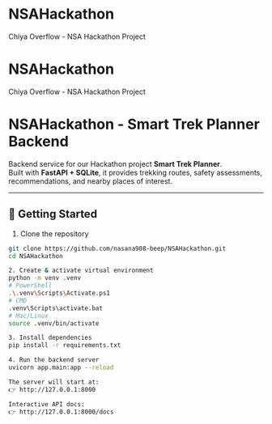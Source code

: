# NSAHackathon
Chiya Overflow - NSA Hackathon Project


# NSAHackathon
Chiya Overflow - NSA Hackathon Project

# NSAHackathon - Smart Trek Planner Backend

Backend service for our Hackathon project **Smart Trek Planner**.  
Built with **FastAPI + SQLite**, it provides trekking routes, safety assessments, recommendations, and nearby places of interest.

---

## 🚀 Getting Started

1. Clone the repository
```bash
git clone https://github.com/nasana908-beep/NSAHackathon.git
cd NSAHackathon

2. Create & activate virtual environment
python -m venv .venv
# PowerShell
.\.venv\Scripts\Activate.ps1
# CMD
.venv\Scripts\activate.bat
# Mac/Linux
source .venv/bin/activate

3. Install dependencies
pip install -r requirements.txt

4. Run the backend server
uvicorn app.main:app --reload

The server will start at:
👉 http://127.0.0.1:8000

Interactive API docs:
👉 http://127.0.0.1:8000/docs

